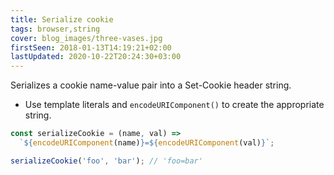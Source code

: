```yaml
---
title: Serialize cookie
tags: browser,string
cover: blog_images/three-vases.jpg
firstSeen: 2018-01-13T14:19:21+02:00
lastUpdated: 2020-10-22T20:24:30+03:00
---
```


Serializes a cookie name-value pair into a Set-Cookie header string.

- Use template literals and `encodeURIComponent()` to create the appropriate string.

```js
const serializeCookie = (name, val) =>
  `${encodeURIComponent(name)}=${encodeURIComponent(val)}`;
```

```js
serializeCookie('foo', 'bar'); // 'foo=bar'
```
